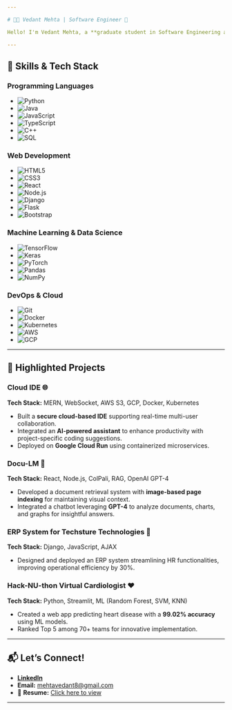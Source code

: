 ```yaml
---

# 👨‍💻 Vedant Mehta | Software Engineer 🚀  

Hello! I'm Vedant Mehta, a **graduate student in Software Engineering at San Jose State University** 🎓, passionate about solving real-world problems with efficient and innovative software solutions. With hands-on experience in full-stack development, cloud systems, and machine learning, I enjoy exploring the intersections of technology to create impactful projects.  

---
```


## 💼 Skills & Tech Stack  

### **Programming Languages**  
- ![Python](https://img.shields.io/badge/-Python-3776AB?logo=python&logoColor=white)  
- ![Java](https://img.shields.io/badge/-Java-007396?logo=java&logoColor=white)  
- ![JavaScript](https://img.shields.io/badge/-JavaScript-F7DF1E?logo=javascript&logoColor=black)  
- ![TypeScript](https://img.shields.io/badge/-TypeScript-3178C6?logo=typescript&logoColor=white)  
- ![C++](https://img.shields.io/badge/-C++-00599C?logo=cplusplus&logoColor=white)  
- ![SQL](https://img.shields.io/badge/-SQL-003B57?logo=postgresql&logoColor=white)  

### **Web Development**  
- ![HTML5](https://img.shields.io/badge/-HTML5-E34F26?logo=html5&logoColor=white)  
- ![CSS3](https://img.shields.io/badge/-CSS3-1572B6?logo=css3&logoColor=white)  
- ![React](https://img.shields.io/badge/-React-61DAFB?logo=react&logoColor=black)  
- ![Node.js](https://img.shields.io/badge/-Node.js-339933?logo=node.js&logoColor=white)  
- ![Django](https://img.shields.io/badge/-Django-092E20?logo=django&logoColor=white)  
- ![Flask](https://img.shields.io/badge/-Flask-000000?logo=flask&logoColor=white)  
- ![Bootstrap](https://img.shields.io/badge/-Bootstrap-7952B3?logo=bootstrap&logoColor=white)  

### **Machine Learning & Data Science**  
- ![TensorFlow](https://img.shields.io/badge/-TensorFlow-FF6F00?logo=tensorflow&logoColor=white)  
- ![Keras](https://img.shields.io/badge/-Keras-D00000?logo=keras&logoColor=white)  
- ![PyTorch](https://img.shields.io/badge/-PyTorch-EE4C2C?logo=pytorch&logoColor=white)  
- ![Pandas](https://img.shields.io/badge/-Pandas-150458?logo=pandas&logoColor=white)  
- ![NumPy](https://img.shields.io/badge/-NumPy-013243?logo=numpy&logoColor=white)  

### **DevOps & Cloud**  
- ![Git](https://img.shields.io/badge/-Git-F05032?logo=git&logoColor=white)  
- ![Docker](https://img.shields.io/badge/-Docker-2496ED?logo=docker&logoColor=white)  
- ![Kubernetes](https://img.shields.io/badge/-Kubernetes-326CE5?logo=kubernetes&logoColor=white)  
- ![AWS](https://img.shields.io/badge/-AWS-232F3E?logo=amazon-aws&logoColor=white)  
- ![GCP](https://img.shields.io/badge/-GCP-4285F4?logo=google-cloud&logoColor=white)  

---

## 📂 Highlighted Projects  

### **Cloud IDE** 🌐  
**Tech Stack:** MERN, WebSocket, AWS S3, GCP, Docker, Kubernetes  
- Built a **secure cloud-based IDE** supporting real-time multi-user collaboration.  
- Integrated an **AI-powered assistant** to enhance productivity with project-specific coding suggestions.  
- Deployed on **Google Cloud Run** using containerized microservices.  

### **Docu-LM** 📑  
**Tech Stack:** React, Node.js, ColPali, RAG, OpenAI GPT-4  
- Developed a document retrieval system with **image-based page indexing** for maintaining visual context.  
- Integrated a chatbot leveraging **GPT-4** to analyze documents, charts, and graphs for insightful answers.  

### **ERP System for Techsture Technologies** 🏢  
**Tech Stack:** Django, JavaScript, AJAX  
- Designed and deployed an ERP system streamlining HR functionalities, improving operational efficiency by 30%.  

### **Hack-NU-thon Virtual Cardiologist** ❤️  
**Tech Stack:** Python, Streamlit, ML (Random Forest, SVM, KNN)  
- Created a web app predicting heart disease with a **99.02% accuracy** using ML models.  
- Ranked Top 5 among 70+ teams for innovative implementation.  

---

## 📬 Let’s Connect!

- **[LinkedIn](https://www.linkedin.com/in/vedantmehta14/)**
- **Email:** mehtavedant8@gmail.com
- 📄 **Resume:** [Click here to view](./Resume.pdf)

---
